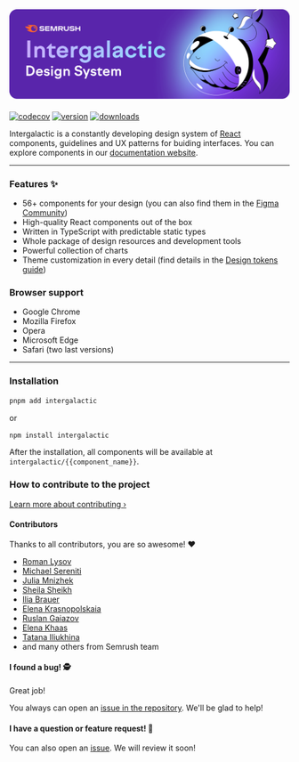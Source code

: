<h2 align="center">
  <img src=".github/images/intergalactic-hero.png" alt="Intergalactic Design System">
</h2>

[![codecov](https://codecov.io/gh/semrush/intergalactic/branch/master/graph/badge.svg?token=OILALW3YQE)](https://codecov.io/gh/semrush/intergalactic)
[![version](https://img.shields.io/npm/v/@semcore/ui.svg)](https://www.npmjs.com/package/@semcore/ui)
[![downloads](https://img.shields.io/npm/dt/@semcore/ui.svg)](https://www.npmjs.com/package/@semcore/ui)

Intergalactic is a constantly developing design system of [React](https://reactjs.org/) components, guidelines and UX patterns for buiding interfaces. You can explore components in our [documentation website](https://i.semrush.com).

---

### Features ✨

- 56+ components for your design (you can also find them in the [Figma Community](https://www.figma.com/@semrush))
- High-quality React components out of the box
- Written in TypeScript with predictable static types
- Whole package of design resources and development tools
- Powerful collection of charts
- Theme customization in every detail (find details in the [Design tokens guide](https://developer.semrush.com/intergalactic/style/design-tokens/))


### Browser support

- Google Chrome
- Mozilla Firefox
- Opera
- Microsoft Edge
- Safari (two last versions)

---

### Installation

```sh
pnpm add intergalactic
```
or
```sh
npm install intergalactic
```

After the installation, all components will be available at `intergalactic/{{component_name}}`.

### How to contribute to the project

[Learn more about contributing ›](https://github.com/semrush/intergalactic/blob/master/CONTRIBUTING.md)

#### Contributors

Thanks to all contributors, you are so awesome! ❤️

- [Roman Lysov](https://github.com/lsroman)
- [Michael Sereniti](https://github.com/msereniti)
- [Julia Mnizhek](https://github.com/j-mnizhek)
- [Sheila Sheikh](https://github.com/sheila-semrush)
- [Ilia Brauer](https://github.com/ilyabrower)
- [Elena Krasnopolskaia](https://github.com/ekrasnopolskaia)
- [Ruslan Gaiazov](https://github.com/freeyoungstrong)
- [Elena Khaas](https://github.com/elenakhaas)
- [Tatana Iliukhina](https://github.com/tatana-I)
- and many others from Semrush team

#### I found a bug! 🕵️‍

Great job!

You always can open an [issue in the repository](https://github.com/semrush/intergalactic/issues/new/choose). We'll be glad to help!

#### I have a question or feature request! 🙋

You can also open an [issue](https://github.com/semrush/intergalactic/issues/new/choose). We will review it soon!
